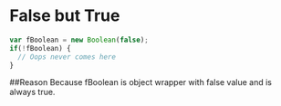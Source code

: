 
# False but True

```js
var fBoolean = new Boolean(false);
if(!fBoolean) {
  // Oops never comes here
}
```

##Reason
Because fBoolean is object wrapper with false value and is always true.
